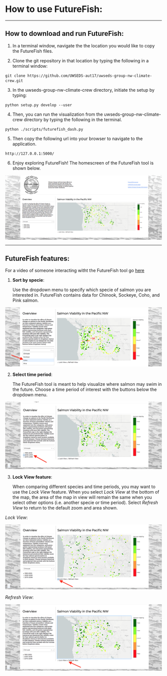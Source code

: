 # How to use FutureFish: 
----
## How to download and run FutureFish: 

1. In a terminal window, navigate the the location you would like to copy the FutureFish files.

2. Clone the git repository in that location by typing the following in a terminal window:
~~~~
git clone https://github.com/UWSEDS-aut17/uwseds-group-nw-climate-crew.git
~~~~

3. In the uwseds-group-nw-climate-crew directory, initiate the setup by typing:
~~~~
python setup.py develop --user
~~~~

4. Then, you can run the visualization from the uwseds-group-nw-climate-crew directory by typing the following in the terminal.
~~~~
python ./scripts/futurefish_dash.py
~~~~

5. Then copy the following url into your browser to navigate to the application. 
~~~~
http://127.0.0.1:5000/
~~~~

6. Enjoy exploring FutureFish! The homescreen of the FutureFish tool is shown below. 

<p align="center">
  <img src="https://github.com/UWSEDS-aut17/uwseds-group-nw-climate-crew/blob/master/futurefish/resources/images/home_screen.png">
</p>

----

## FutureFish features: 

For a video of someone interacting witht the FutureFish tool go [here](https://drive.google.com/open?id=1Xuz8Z-EHlcHD9CyURlsATTTUDfBMOCKj)

1. __Sort by specie__: 

    Use the dropdown menu to specify which specie of salmon you are interested in. FutureFish contains data for Chinook, Sockeye, Coho, and Pink salmon.

<p align="center">
  <img src="https://github.com/UWSEDS-aut17/uwseds-group-nw-climate-crew/blob/master/futurefish/resources/images/dropdown.png">
</p>

2. __Select time period__: 

    The FutureFish tool is meant to help visualize where salmon may swim in the future. Choose a time period of interest with the buttons below the dropdown menu. 

<p align="center">
  <img src="https://github.com/UWSEDS-aut17/uwseds-group-nw-climate-crew/blob/master/futurefish/resources/images/time_buttons.png">
</p>

3. __Lock View feature__: 

    When comparing different species and time periods, you may want to use the _Lock View_ feature. When you select _Lock View_ at the bottom of the map, the area of the map in view will remain the same when you select other options (i.e. another specie or time period). Select _Refresh View_ to return to the default zoom and area shown. 

_Lock View_:
<p align="center">
  <img src="https://github.com/UWSEDS-aut17/uwseds-group-nw-climate-crew/blob/master/futurefish/resources/images/lock_view.png">
</p>

_Refresh View_:
<p align="center">
  <img src="https://github.com/UWSEDS-aut17/uwseds-group-nw-climate-crew/blob/master/futurefish/resources/images/refresh_view.png">
</p>
 
